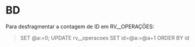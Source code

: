# BD
Para desfragmentar a contagem de ID em RV__OPERAÇÕES:
> SET @a:=0; UPDATE rv__operacoes SET id=@a:=@a+1 ORDER BY id
